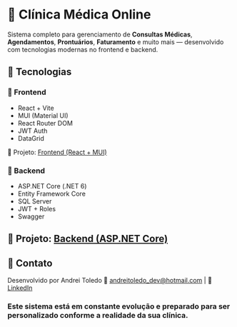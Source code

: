 # 🏥 Clínica Médica Online

Sistema completo para gerenciamento de **Consultas Médicas**, **Agendamentos**, **Prontuários**, **Faturamento** e muito mais — desenvolvido com tecnologias modernas no frontend e backend.

## 🔹 Tecnologias

### 🔸 Frontend  
- React + Vite  
- MUI (Material UI)  
- React Router DOM  
- JWT Auth  
- DataGrid  

🔗 Projeto: [Frontend (React + MUI)](https://lnkd.in/dJvWJJnM)

### 🔸 Backend  
- ASP.NET Core (.NET 6)  
- Entity Framework Core  
- SQL Server  
- JWT + Roles  
- Swagger

🔗 Projeto: [Backend (ASP.NET Core)](https://lnkd.in/dPQnPAT8)
---

## 🤝 Contato
Desenvolvido por Andrei Toledo
📧 andreitoledo_dev@hotmail.com | 💼 [LinkedIn](https://www.linkedin.com/in/andreilucianotoledo/)

### Este sistema está em constante evolução e preparado para ser personalizado conforme a realidade da sua clínica.
